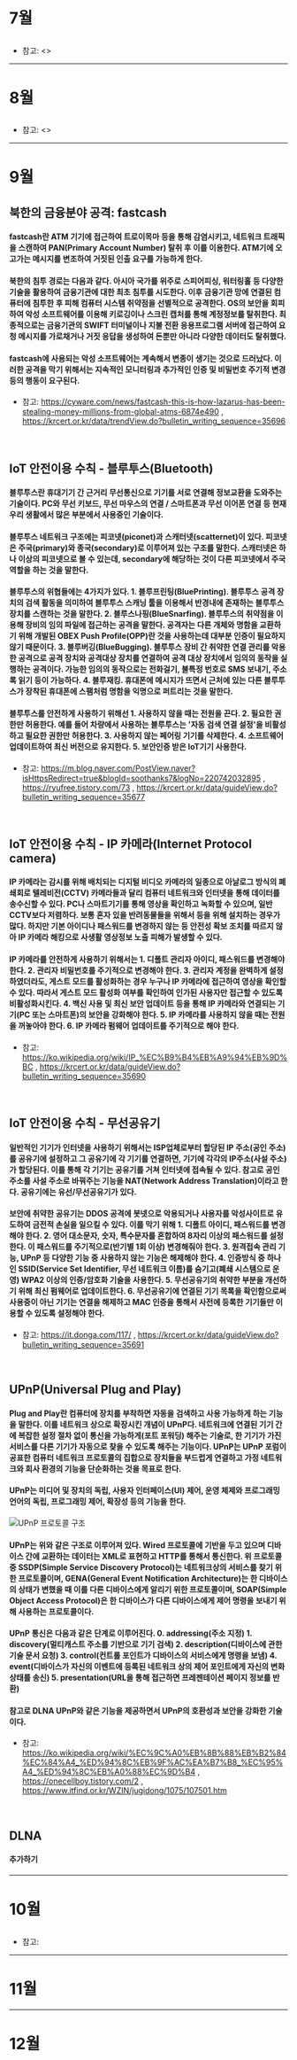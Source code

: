 # 7월
## 
#### 

* 참고: <>

----------------------------------------------------------------------

# 8월
## 
####

* 참고: <>

----------------------------------------------------------------------

# 9월
## 북한의 금융분야 공격: fastcash
#### fastcash란 ATM 기기에 접근하여 트로이목마 등을 통해 감염시키고, 네트워크 트래픽을 스캔하여 PAN(Primary Account Number) 탈취 후 이를 이용한다. ATM기에 오고가는 메시지를 변조하여 거짓된 인출 요구를 가능하게 한다.
#### 북한의 침투 경로는 다음과 같다. 아시아 국가를 위주로 스피어피싱, 워터링홀 등 다양한 기술을 활용하여 금융기관에 대한 최초 침투를 시도한다. 이후 금융기관 망에 연결된 컴퓨터에 침투한 후 피해 컴퓨터 시스템 취약점을 선별적으로 공격한다. OS의 보안을 회피하여 악성 소프트웨어를 이용해 키로깅이나 스크린 캡처를 통해 계정정보를 탈취한다. 최종적으로는 금융기관의 SWIFT 터미널이나 지불 전환 응용프로그램 서버에 접근하여 요청 메시지를 가로채거나 거짓 응답을 생성하여 돈뿐만 아니라 다양한 데이터도 탈취했다.
#### fastcash에 사용되는 악성 소프트웨어는 계속해서 변종이 생기는 것으로 드러났다. 이러한 공격을 막기 위해서는 지속적인 모니터링과 추가적인 인증 및 비밀번호 주기적 변경 등의 행동이 요구된다. 

* 참고: <https://cyware.com/news/fastcash-this-is-how-lazarus-has-been-stealing-money-millions-from-global-atms-6874e490> , <https://krcert.or.kr/data/trendView.do?bulletin_writing_sequence=35696>
</br>

## IoT 안전이용 수칙 - 블루투스(Bluetooth)
#### 블루투스란 휴대기기 간 근거리 무선통신으로 기기를 서로 연결해 정보교환을 도와주는 기술이다. PC와 무선 키보드, 무선 마우스의 연결 / 스마트폰과 무선 이어폰 연결 등 현재 우리 생활에서 많은 부분에서 사용중인 기술이다.
#### 블루투스 네트워크 구조에는 피코넷(piconet)과 스캐터넷(scatternet)이 있다. 피코넷은 주국(primary)와 종국(secondary)로 이루어져 있는 구조를 말한다. 스캐터넷은 하나 이상의 피코넷으로 볼 수 있는데, secondary에 해당하는 것이 다른 피코넷에서 주국 역할을 하는 것을 말한다.
#### 블루투스의 위협들에는 4가지가 있다. 1. 블루프린팅(BluePrinting). 블루투스 공격 장치의 검색 활동을 의미하여 블루투스 스캐닝 툴을 이용해서 반경내에 존재하는 블루투스 장치를 스캔하는 것을 말한다. 2. 블루스나핑(BlueSnarfing). 블루투스의 취약점을 이용해 장비의 임의 파일에 접근하는 공격을 말한다. 공격자는 다른 개체와 명함을 교환하기 위해 개발된 OBEX Push Profile(OPP)란 것을 사용하는데 대부분 인증이 필요하지 않기 때문이다. 3. 블루버깅(BlueBugging). 블루투스 장비 간 취약한 연결 관리를 악용한 공격으로 공격 장치와 공격대상 장치를 연결하여 공격 대상 장치에서 임의의 동작을 실행하는 공격이다. 가능한 임의의 동작으로는 전화걸기, 불특정 번호로 SMS 보내기, 주소록 읽기 등이 가능하다. 4. 블루재킹. 휴대폰에 메시지가 뜨면서 근처에 있는 다른 블루투스가 장착된 휴대폰에 스팸처럼 명함을 익명으로 퍼트리는 것을 말한다.
#### 블루투스를 안전하게 사용하기 위해선 1. 사용하지 않을 때는 전원을 끈다. 2. 필요한 권한만 허용한다. 예를 들어 차량에서 사용하는 블루투스는 '자동 검색 연결 설정'을 비활성하고 필요한 권한만 허용한다. 3. 사용하지 않는 페어링 기기를 삭제한다. 4. 소프트웨어 업데이트하여 최신 버전으로 유지한다. 5. 보안인증 받은 IoT기기 사용한다.

* 참고: <https://m.blog.naver.com/PostView.naver?isHttpsRedirect=true&blogId=soothanks7&logNo=220742032895> , <https://ryufree.tistory.com/73> , <https://krcert.or.kr/data/guideView.do?bulletin_writing_sequence=35677>
</br>

## IoT 안전이용 수칙 - IP 카메라(Internet Protocol camera)
#### IP 카메라는 감시를 위해 배치되는 디지털 비디오 카메라의 일종으로 아날로그 방식의 폐쇄회로 텔레비전(CCTV) 카메라들과 달리 컴퓨터 네트워크와 인터넷을 통해 데이터를 송수신할 수 있다. PC나 스마트기기를 통해 영상을 확인하고 녹화할 수 있으며, 일반 CCTV보다 저렴하다. 보통 혼자 있을 반려동물들을 위해서 등을 위해 설치하는 경우가 많다. 하지만 기본 아이디나 패스워드를 변경하지 않는 등 안전성 확보 조치를 따르지 않아 IP 카메라 해킹으로 사생활 영상정보 노출 피해가 발생할 수 있다.
#### IP 카메라를 안전하게 사용하기 위해서는 1. 디폴트 관리자 아이디, 패스워드를 변경해야 한다. 2. 관리자 비밀번호를 주기적으로 변경해야 한다. 3. 관리자 계정을 완벽하게 설정하였더라도, 게스트 모드를 활성화하는 경우 누구나 IP 카메라에 접근하여 영상을 확인할 수 있다. 따라서 게스트 모드 활성화 여부를 확인하여 인가된 사용자만 접근할 수 있도록 비활성화시킨다. 4. 백신 사용 및 최신 보안 업데이트 등을 통해 IP 카메라와 연결되는 기기(PC 또는 스마트폰)의 보안을 강화해야 한다. 5. IP 카메라를 사용하지 않을 때는 전원을 꺼놓아야 한다. 6. IP 카메라 펌웨어 업데이트를 주기적으로 해야 한다.

* 참고: <https://ko.wikipedia.org/wiki/IP_%EC%B9%B4%EB%A9%94%EB%9D%BC> , <https://krcert.or.kr/data/guideView.do?bulletin_writing_sequence=35690>
</br>

## IoT 안전이용 수칙 - 무선공유기
#### 일반적인 기기가 인터넷을 사용하기 위해서는 ISP업체로부터 할당된 IP 주소(공인 주소)를 공유기에 설정하고 그 공유기에 각 기기를 연결하면, 기기에 각각의 IP주소(사설 주소)가 할당된다. 이를 통해 각 기기는 공유기를 거쳐 인터넷에 접속될 수 있다. 참고로 공인 주소를 사설 주소로 바꿔주는 기능을 NAT(Network Address Translation)이라고 한다. 공유기에는 유선/무선공유기가 있다.
#### 보안에 취약한 공유기는 DDOS 공격에 봇넷으로 악용되거나 사용자를 악성사이트로 유도하여 금전적 손실을 일으킬 수 있다. 이를 막기 위해 1. 디폴트 아이디, 패스워드를 변경해야 한다. 2. 영어 대소문자, 숫자, 특수문자를 혼합하여 8자리 이상의 패스워드를 설정한다. 이 패스워드를 주기적으로(반기별 1회 이상) 변경해줘야 한다. 3. 원격접속 관리 기능, UPnP 등 다양한 기능 중 사용하지 않는 기능은 해제해야 한다. 4. 인증방식 중 하나인 SSID(Service Set Identifier, 무선 네트워크 이름)를 숨기고(폐쇄 시스템으로 운영) WPA2 이상의 인증/암호화 기술을 사용한다. 5. 무선공유기의 취약한 부분을 개선하기 위해 최신 펌웨어로 업데이트한다. 6. 무선공유기에 연결된 기기 목록을 확인함으로써 사용중이 아닌 기기는 연결을 해제하고 MAC 인증을 통해서 사전에 등록한 기기들만 이용할 수 있도록 설정해야 한다.

* 참고: <https://it.donga.com/117/> , <https://krcert.or.kr/data/guideView.do?bulletin_writing_sequence=35691>
</br>

## UPnP(Universal Plug and Play)
#### Plug and Play란 컴퓨터에 장치를 부착하면 자동을 검색하고 사용 가능하게 하는 기능을 말한다. 이를 네트워크 상으로 확장시킨 개념이 UPnP다. 네트워크에 연결된 기기 간에 복잡한 설정 절차 없이 통신을 가능하게(포트 포워딩) 해주는 기술로, 한 기기가 가진 서비스를 다른 기기가 자동으로 찾을 수 있도록 해주는 기능이다. UPnP는 UPnP 포럼이 공표한 컴퓨터 네트워크 프로토콜의 집합으로 장치들을 부드럽게 연결하고 가정 네트워크와 회사 환경의 기능을 단순화하는 것을 목표로 한다.
#### UPnP는 미디어 및 장치의 독립, 사용자 인터페이스(UI) 제어, 운영 체제와 프로그래밍 언어의 독립, 프로그래밍 제어, 확장성 등의 기능을 한다.

![UPnP 프로토콜 구조](https://www.itfind.or.kr/WZIN/jugidong/1075/107501_image006.gif)

#### UPnP는 위와 같은 구조로 이루어져 있다. Wired 프로토콜에 기반을 두고 있으며 디바이스 간에 교환하는 데이터는 XML로 표현하고 HTTP를 통해서 통신한다. 위 프로토콜 중 SSDP(Simple Service Discovery Protocol)는 네트워크상의 서비스를 찾기 위한 프로토콜이며, GENA(General Event Notification Architecture)는 한 디바이스의 상태가 변했을 때 이를 다른 디바이스에게 알리기 위한 프로토콜이며, SOAP(Simple Object Access Protocol)은 한 디바이스가 다른 디바이스에게 제어 명령을 보내기 위해 사용하는 프로토콜이다.
#### UPnP 통신은 다음과 같은 단계로 이루어진다. 0. addressing(주소 지정) 1. discovery(멀티캐스트 주소를 기반으로 기기 검색) 2. description(디바이스에 관한 기술 문서 요청) 3. control(컨트롤 포인트가 디바이스의 서비스에게 명령을 보냄) 4. event(디바이스가 자신의 이벤트에 등록된 네트워크 상의 제어 포인트에게 자신의 변화 상태를 송신) 5. presentation(URL을 통해 접근하면 프레젠테이션 페이지 정보를 반환)
#### 참고로 DLNA UPnP와 같은 기능을 제공하면서 UPnP의 호환성과 보안을 강화한 기술이다.

* 참고: <https://ko.wikipedia.org/wiki/%EC%9C%A0%EB%8B%88%EB%B2%84%EC%84%A4_%ED%94%8C%EB%9F%AC%EA%B7%B8_%EC%95%A4_%ED%94%8C%EB%A0%88%EC%9D%B4> , <https://onecellboy.tistory.com/2> , <https://www.itfind.or.kr/WZIN/jugidong/1075/107501.htm>
</br>

## DLNA
#### 추가하기

----------------------------------------------------------------------

# 10월
## 
#### 

* 참고: 

----------------------------------------------------------------------

# 11월

----------------------------------------------------------------------

# 12월

</br>
